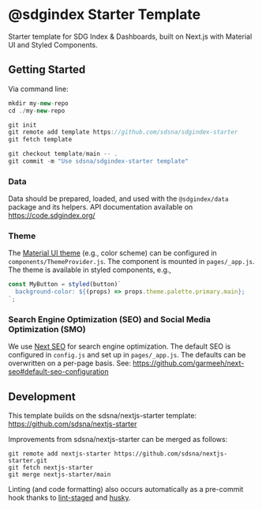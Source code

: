 # @sdgindex Starter Template

Starter template for SDG Index & Dashboards, built on Next.js with Material UI and Styled Components.

## Getting Started

Via command line:

```js
mkdir my-new-repo
cd ./my-new-repo

git init
git remote add template https://github.com/sdsna/sdgindex-starter
git fetch template

git checkout template/main -- .
git commit -m "Use sdsna/sdgindex-starter template"
```

### Data

Data should be prepared, loaded, and used with the `@sdgindex/data` package and
its helpers. API documentation available on https://code.sdgindex.org/

### Theme

The [Material UI theme](https://material-ui.com/customization/theming/) (e.g., color scheme) can be configured in `components/ThemeProvider.js`. The component is mounted in `pages/_app.js`. The theme is available in styled components, e.g.,

```js
const MyButton = styled(button)`
  background-color: ${(props) => props.theme.palette.primary.main};
`;
```

### Search Engine Optimization (SEO) and Social Media Optimization (SMO)

We use [Next SEO](https://github.com/garmeeh/next-seo) for search engine optimization. The default SEO is configured in `config.js` and set up in `pages/_app.js`. The defaults can be overwritten on a per-page basis. See: https://github.com/garmeeh/next-seo#default-seo-configuration

## Development

This template builds on the sdsna/nextjs-starter template: https://github.com/sdsna/nextjs-starter

Improvements from sdsna/nextjs-starter can be merged as follows:

```
git remote add nextjs-starter https://github.com/sdsna/nextjs-starter.git
git fetch nextjs-starter
git merge nextjs-starter/main
```

Linting (and code formatting) also occurs automatically as a pre-commit hook thanks to [lint-staged](https://github.com/okonet/lint-staged) and [husky](https://github.com/typicode/husky).
